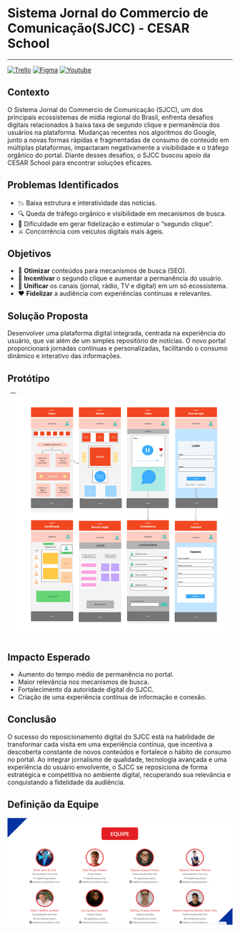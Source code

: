 # Sistema Jornal do Commercio de Comunicação(SJCC) - CESAR School

---

[![Trello](https://img.shields.io/badge/Trello-Acessar-0079BF?style=for-the-badge&logo=trello&logoColor=white)](https://trello.com/invite/b/68bf0f08684f7764f89bfaae/ATTI7ff939ead285d76b1657a6ff738d1c5475CF7DA1/projeto-fds)
[![Figma](https://img.shields.io/badge/Figma-F24E1E?style=for-the-badge&logo=figma&logoColor=white)](https://www.figma.com/board/B3wO9eCAwwirIUX0HBQcqy/Entregas-Semanais?node-id=894-1918&t=O6Ta6C0y53pCBiOe-4)
[![Youtube](https://img.shields.io/badge/YouTube-red?style=for-the-badge&logo=screen&logoColor=white)](https://youtu.be/oiesoixmxKM)


## Contexto

O Sistema Jornal do Commercio de Comunicação (SJCC), um dos principais ecossistemas de mídia regional do Brasil, enfrenta desafios digitais relacionados à baixa taxa de segundo clique e permanência dos usuários na plataforma. Mudanças recentes nos algoritmos do Google, junto a novas formas rápidas e fragmentadas de consumo de conteúdo em múltiplas plataformas, impactaram negativamente a visibilidade e o tráfego orgânico do portal. Diante desses desafios, o SJCC buscou apoio da CESAR School para encontrar soluções eficazes.

## Problemas Identificados

- 📉 Baixa estrutura e interatividade das notícias.
- 🔍 Queda de tráfego orgânico e visibilidade em mecanismos de busca.
- 🚪 Dificuldade em gerar fidelização e estimular o “segundo clique”.
- ⚔️ Concorrência com veículos digitais mais ágeis.

## Objetivos

- 🔎 **Otimizar** conteúdos para mecanismos de busca (SEO).
- 🧭 **Incentivar** o segundo clique e aumentar a permanência do usuário.
- 🔗 **Unificar** os canais (jornal, rádio, TV e digital) em um só ecossistema.
- ❤️ **Fidelizar** a audiência com experiências contínuas e relevantes.

## Solução Proposta

Desenvolver uma plataforma digital integrada, centrada na experiência do usuário, que vai além de um simples repositório de notícias. O novo portal proporcionará jornadas contínuas e personalizadas, facilitando o consumo dinâmico e interativo das informações.

## Protótipo

![Wireframes](wireframes.png)


## Impacto Esperado

* Aumento do tempo médio de permanência no portal.
* Maior relevância nos mecanismos de busca.
* Fortalecimento da autoridade digital do SJCC.
* Criação de uma experiência contínua de informação e conexão.

## Conclusão

O sucesso do reposicionamento digital do SJCC está na habilidade de transformar cada visita em uma experiência contínua, que incentiva a descoberta constante de novos conteúdos e fortalece o hábito de consumo no portal. Ao integrar jornalismo de qualidade, tecnologia avançada e uma experiência do usuário envolvente, o SJCC se reposiciona de forma estratégica e competitiva no ambiente digital, recuperando sua relevância e conquistando a fidelidade da audiência.

## Definição da Equipe 

![Equipe](equipe.png)

